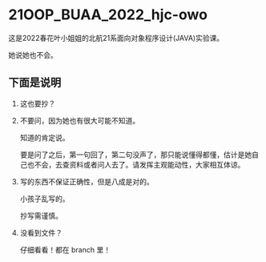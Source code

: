 # 21OOP_BUAA_2022_hjc-owo

这是2022春花叶小姐姐的北航21系面向对象程序设计(JAVA)实验课。

她说她也不会。



## 下面是说明

1. 这也要抄？

2. 不要问，因为她也有很大可能不知道。

   知道的肯定说。

   要是问了之后，第一句回了，第二句没声了，那只能说懂得都懂，估计是她自己也不会，去查资料或者问人去了。请发挥主观能动性，大家相互体谅。

3. 写的东西不保证正确性，但是八成是对的。

   小孩子乱写的。

   抄写需谨慎。

4. 没看到文件？

   仔细看看！都在 branch 里！